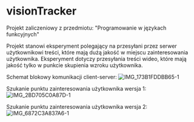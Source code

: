# visionTracker
Projekt zaliczeniowy z przedmiotu: "Programowanie w językach funkcyjnych"

Projekt stanowi eksperyment polegający na przesyłani przez serwer użytkownikowi
treści, które mają dużą jakość w miejscu zainteresowania użytkownika.
Eksperyment dotyczy przesyłania treści wideo, które mają jakość tylko w punkcie 
skupienia wzroku użytkownika.

Schemat blokowy komunikacji client-server:
![IMG_173B1FDDBB65-1](https://user-images.githubusercontent.com/52038211/211604008-b910aa39-0768-433a-81c7-61137f317993.jpeg)


Szukanie punktu zainteresowania użytkownika wersja 1:
![IMG_2BD705C0A87D-1](https://user-images.githubusercontent.com/52038211/211599724-94a18b79-537d-4bde-8bff-2f57457f7112.jpeg)

Szukanie punktu zainteresowania użytkownika wersja 2:
![IMG_6872C3A837A6-1](https://user-images.githubusercontent.com/52038211/211613939-f38cb682-ceb0-4c15-9826-f33427fcd55e.jpeg)

